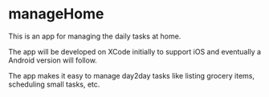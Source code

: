 # manageHome
This is an app for managing the daily tasks at home.

The app will be developed on XCode initially to support iOS and eventually a Android version will follow. 

The app makes it easy to manage day2day tasks like listing grocery items, scheduling small tasks, etc. 
